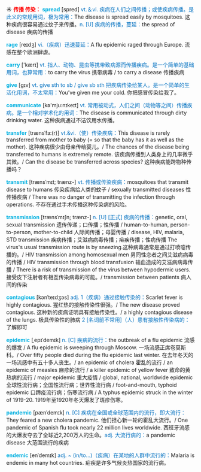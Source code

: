 ☀ <font color="red">**传播 传染：**</font>
<font color="sky blue">**spread**</font> [spred] 
<font color="#0070c0">vt.＆vi. 疾病在人们之间传播；或使疾病传播。是此义的常规用词，极为常用：</font>The disease is spread easily by mosquitoes. 这种疾病很容易通过蚊子来传播。<font color="#0070c0">n. [U] 疾病的传播，蔓延：</font>the spread of disease 疾病的传播
           
<font color="sky blue">**rage**</font> [reɪdʒ]
<font color="#0070c0">vi.（疾病）迅速蔓延：</font>A flu epidemic raged through Europe. 流感在整个欧洲肆虐。

<font color="sky blue">**carry**</font> ['kærɪ] 
<font color="#0070c0">vt. 指人、动物、昆虫等携带致病源而传播疾病。是一个简单的基础用词，也算常用：</font>to carry the virus 携带病毒 / to carry a disease 传播疾病

<font color="sky blue">**give**</font> [ɡɪv] 
<font color="#0070c0">vt. give sth to sb / give sb sth 把疾病传染给某人。是一个简单的生活化用词，不太常用：</font>You’ve given me your cold. 你把感冒传染给我了。

<font color="sky blue">**communicate**</font> [kə'mju:nɪkeɪt] 
<font color="#0070c0">vt. 常用被动式，人们之间（动物等之间）传播疾病。是一个相对学术化的用词：</font>The disease is communicated through dirty drinking water. 这种疾病通过不洁饮用水传播。
             
<font color="sky blue">**transfer**</font> [trænsˈfɜ:(r)]
<font color="#0070c0">vt.&vi.（使）传染疾病：</font>This disease is rarely transferred from mother to baby (= so that the baby has it as well as the mother). 这种疾病很少由母亲传给婴儿。/ The chances of the disease being transferred to humans is extremely remote. 该疾病传播到人类身上的几率微乎其微。/ Can the disease be transferred across species? 这种疾病能跨物种传播吗？         

<font color="sky blue">**transmit**</font> [trænsˈmɪt; trænz-]
<font color="#0070c0">vt. 传播或传染疾病：</font>mosquitoes that transmit disease to humans 传染疾病给人类的蚊子 / sexually transmitted diseases 性传播疾病 / There was no danger of transmitting the infection through operations. 不存在通过手术传播这种传染病的风险。           
           
<font color="sky blue">**transmission**</font> [trænsˈmɪʃn; trænz-]
<font color="#0070c0">n. [U] [正式] 疾病的传播：</font>genetic, oral, sexual transmission 遗传传递；口传播；性传播 / human-to-human, person-to-person, mother-to-child 人际间传播；母婴传播 / disease, HIV, malaria, STD transmission 疾病传播；艾滋病病毒传播；疟疾传播；性病传播 The virus's usual transmission route is by sneezing.这种病毒通常是通过打喷嚏传播的。/ HIV transmission among homosexual men 男同性恋者之间艾滋病病毒的传播 / HIV transmission through blood transfusion 输血造成的艾滋病病毒传播 / There is a risk of transmission of the virus between hypodermic users. 接受皮下注射者有相互传染病毒的可能。/ transmission between patients 病人间的传染

<font color="sky blue">**contagious**</font> [kənˈteɪdʒəs]
<font color="#0070c0">adj. 1（疾病）通过接触传染的：</font>Scarlet fever is highly contagious. 猩红热的接触传染性很强。/ The new disease proved contagious. 这种新的疾病证明具有接触传染性。/ a highly contagious disease of the lungs. 极具传染性的肺病 <font color="#0070c0">2 [名词前不常用]（人）患有接触性传染病的：</font>了解即可
           
<font color="sky blue">**epidemic**</font> [ˌepɪˈdemɪk]
<font color="#0070c0">n. [C] 疾病的流行：</font>the outbreak of a flu epidemic 流感的爆发 / A flu epidemic is sweeping through Moscow. 一场流感正席卷莫斯科。/ Over fifty people died during the flu epidemic last winter. 在去年冬天的一场流感中有五十多人丧生。/ an epidemic of cholera 霍乱的流行 / an epidemic of measles 麻疹的流行 / a killer epidemic of yellow fever 致命的黄热病的流行 / major epidemic 重大疫情 / global, national, worldwide epidemic 全球性流行病；全国性流行病；世界性流行病 / foot-and-mouth, typhoid epidemic 口蹄疫流行病；伤寒流行病 / A typhus epidemic struck in the winter of 1919-20. 1919年至1920年冬天爆发了斑疹伤寒。

<font color="sky blue">**pandemic**</font> [pænˈdemɪk]
<font color="#0070c0">n. [C] 疾病在全国或全球范围内的流行，即大流行：</font>They feared a new cholera pandemic. 他们担心新一轮的霍乱大流行。/ One pandemic of Spanish flu took nearly 22 million lives worldwide. 西班牙流感的大爆发夺去了全球近2,200万人的生命。<font color="#0070c0">adj. 大流行病的：</font>a pandemic disease 大范围流行的疾病
          
<font color="sky blue">**endemic**</font> [enˈdemɪk]
<font color="#0070c0">adj. ~ (in/to…)（疾病）在某地的人群中流行的：</font>Malaria is endemic in many hot countries. 疟疾是许多气候炎热国家的流行病。



